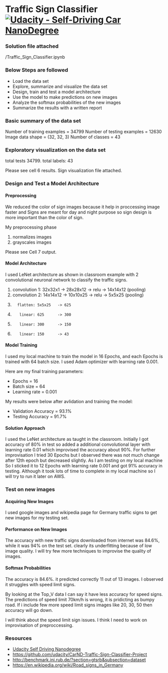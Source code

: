 # Traffic Sign Classifier [![Udacity - Self-Driving Car NanoDegree](https://s3.amazonaws.com/udacity-sdc/github/shield-carnd.svg)](http://www.udacity.com/drive)

 

### Solution file attached 
/Traffic_Sign_Classifier.ipynb

### Below Steps are followed
* Load the data set
* Explore, summarize and visualize the data set
* Design, train and test a model architecture
* Use the model to make predictions on new images
* Analyze the softmax probabilities of the new images
* Summarize the results with a written report



### Basic summary of the data set

Number of training examples = 34799
Number of testing examples = 12630
Image data shape = (32, 32, 3)
Number of classes = 43

### Exploratory visualization on the data set

total tests 34799. total labels: 43

Please see cell 6 results. 
Sign visualization file attached. 

### Design and Test a Model Architecture

#### Preprocessing

We reduced the color of sign images because it help in proccessing image faster and Signs are meant for day and night purpose so sign design is more important than the color of sign.  

My preprocessing phase 
1. normalizes images
2. grayscales images

Please see Cell 7 output.


#### Model Architecture
 
I used LeNet architecture as shown in classroom example with 2 convolutional neuronal network to classify the traffic signs. 
 
1. convolution 1: 32x32x1  -> 28x28x12 -> relu -> 14x14x12 (pooling)
2. convolution 2: 14x14x12 -> 10x10x25 -> relu -> 5x5x25   (pooling)
3.       flatten: 5x5x25   -> 625
4.        linear: 625      -> 300
5.        linear: 300      -> 150
6.        linear: 150      -> 43

#### Model Training
I used my local machine to train the model in 16 Epochs, and each Epochs is trained with 64 batch size. 
I used Adam optimizer with learning rate 0.001.

Here are my final training parameters:
* Epochs = 16
* Batch size = 64
* Learning rate = 0.001

My results were below after avlidation and training the model:
* Validation Accuracy = 93.1%
* Testing Accuracy = 91.7%


#### Solution Approach

I used the LeNet architecture as taught in the classroom. Initially I got accuracy of 80% in test so added a additional convolutional layer with learning rate 0.01 which improvised the accuracy about 90%. For further improvisation I tried 30 Epochs but I observed there was not much change after 12th epoch but decreased slightly. 
As I am testing on my local machine So I sticked it to 12 Epochs with learning rate 0.001 and got 91% accuracy in testing. Although it took lots of time to complete in my local machine so I will try to run it later on AWS.


### Test on new images

#### Acquiring New Images

I used google images and wikipedia page for Germany traffic signs to get new images for my testing set. 

#### Performance on New Images

The accuracy with new traffic signs downloaded from internet was 84.6%, while it was 94% on
the test set. clearly its underfitting because of low image quality. I will try few more techniques to improvise the quality of images.

#### Softmax Probabilities

The accuracy is 84.6%. it  predicted correctly 11 out of 13 images. I observed it struggles with speed limit signs.

By looking at the Top_V data I can say it have less accuracy for  speed signs. The predictions of speed limit 70km/h is wrong, it is pridicting as bumpy road.  If i include few more speed limit signs images like 20, 30, 50 then accuracy will go down.

I will think about the speed limit sign issues. I think I need to work on improvisation of preproccessing.

### Resources
* [Udacity Self Driving Nanodegree](http://www.udacity.com/drive)
* https://github.com/udacity/CarND-Traffic-Sign-Classifier-Project
* http://benchmark.ini.rub.de/?section=gtsrb&subsection=dataset
* https://en.wikipedia.org/wiki/Road_signs_in_Germany

